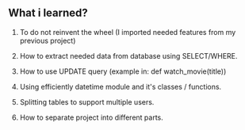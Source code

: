 ## What i learned?

1. To do not reinvent the wheel (I imported needed features from my previous project)

2. How to extract needed data from database using SELECT/WHERE.

3. How to use UPDATE query (example in: def watch_movie(title))

4. Using efficiently datetime module and it's classes / functions.

5. Splitting tables to support multiple users.

6. How to separate project into different parts.